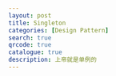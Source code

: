 ```yaml
---
layout: post
title: Singleton
categories: [Design Pattern]
search: true
qrcode: true
catalogue: true
description: 上帝就是单例的
---
```

